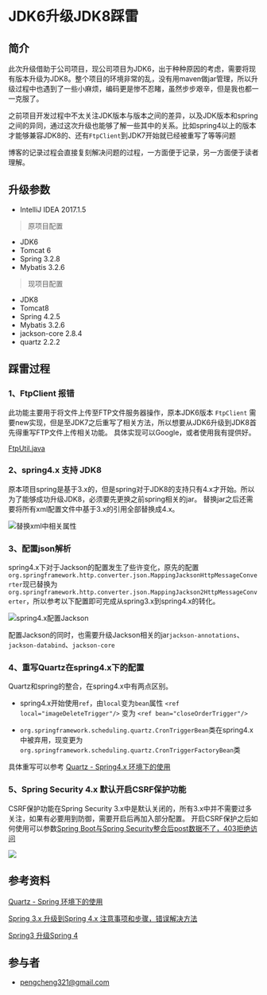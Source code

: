 # JDK6升级JDK8踩雷

## 简介 ##

此次升级借助于公司项目，现公司项目为JDK6，出于种种原因的考虑，需要将现有版本升级为JDK8。整个项目的环境非常的乱，没有用maven做jar管理，所以升级过程中也遇到了一些小麻烦，编码更是惨不忍睹，虽然步步艰辛，但是我也都一一克服了。

之前项目开发过程中不太关注JDK版本与版本之间的差异，以及JDK版本和spring之间的异同，通过这次升级也能够了解一些其中的关系。比如spring4以上的版本才能够兼容JDK8的、还有`FtpClient`到JDK7开始就已经被重写了等等问题

博客的记录过程会直接复刻解决问题的过程，一方面便于记录，另一方面便于读者理解。

## 升级参数 ##

- IntelliJ IDEA 2017.1.5

> 原项目配置

- JDK6
- Tomcat 6
- Spring 3.2.8
- Mybatis 3.2.6

> 现项目配置

- JDK8
- Tomcat8
- Spring 4.2.5
- Mybatis 3.2.6
- jackson-core 2.8.4
- quartz 2.2.2


## 踩雷过程 ##

### 1、FtpClient 报错 ###

此功能主要用于将文件上传至FTP文件服务器操作，原本JDK6版本 `FtpClient` 需要new实现，但是至JDK7之后重写了相关方法，所以想要从JDK6升级到JDK8首先得重写FTP文件上传相关功能。 具体实现可以Google，或者使用我有提供好。

[FtpUtil.java](https://github.com/pengcgithub/share.utils/blob/master/src/main/java/com/share/network/FtpUtil.java)

### 2、spring4.x 支持 JDK8 ###

原本项目spring是基于3.x的，但是spring对于JDK8的支持只有4.x才开始。所以为了能够成功升级JDK8，必须要先更换之前spring相关的jar。
替换jar之后还需要将所有xml配置文件中基于3.x的引用全部替换成4.x。

![替换xml中相关属性](http://i.imgur.com/fZn8Uzh.png)

### 3、配置json解析 ###

spring4.x下对于Jackson的配置发生了些许变化，原先的配置`org.springframework.http.converter.json.MappingJacksonHttpMessageConverter`现已替换为`org.springframework.http.converter.json.MappingJackson2HttpMessageConverter`，所以参考以下配置即可完成从spring3.x到spring4.x的转化。

![spring4.x配置Jackson](http://i.imgur.com/hoK26Wn.png)

配置Jackson的同时，也需要升级Jackson相关的jar`jackson-annotations`、`jackson-databind`、`jackson-core`

### 4、重写Quartz在spring4.x下的配置 ###

Quartz和spring的整合，在spring4.x中有两点区别。

- spring4.x开始使用`ref`，由`local`变为`bean`属性
`<ref local="imageDeleteTrigger"/>` 变为 `<ref bean="closeOrderTrigger"/>`

- `org.springframework.scheduling.quartz.CronTriggerBean`类在spring4.x中被弃用，现变更为`org.springframework.scheduling.quartz.CronTriggerFactoryBean`类

具体重写可以参考 [Quartz - Spring4.x 环境下的使用](http://www.cnblogs.com/solverpeng/p/5908381.html)

### 5、Spring Security 4.x 默认开启CSRF保护功能

CSRF保护功能在Spring Security 3.x中是默认关闭的，所有3.x中并不需要过多关注，如果有必要用到防御，需要开启后再加入部分配置。
开启CSRF保护之后如何使用可以参数[Spring Boot与Spring Security整合后post数据不了，403拒绝访问](http://www.cnblogs.com/zhao1949/p/6399925.html)

![](http://i.imgur.com/stq3BSk.png)

## 参考资料 ##

[Quartz - Spring 环境下的使用](http://www.cnblogs.com/solverpeng/p/5908381.html)

[Spring 3.x 升级到Spring 4.x 注意事项和步骤，错误解决方法](http://www.sojson.com/blog/145.html)

[ Spring3 升级Spring 4](http://blog.csdn.net/three_man/article/details/51173140)

## 参与者 ##

- [pengcheng321@gmail.com](https://github.com/pengcgithub)
